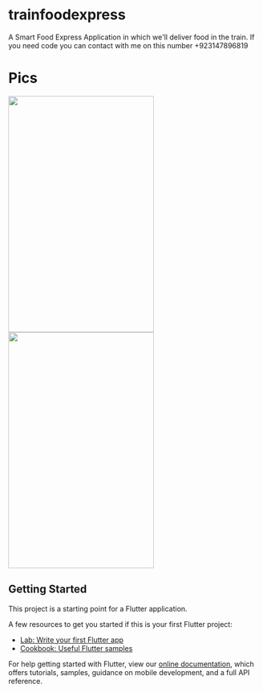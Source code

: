 # trainfoodexpress

A Smart Food Express Application in which we'll deliver food in the train. If you need code you can contact with me on this number +923147896819

# Pics

<img src="https://user-images.githubusercontent.com/73787635/132474618-b078a14f-cf8d-48f8-8925-dd55281b84af.jpeg" height = 470, width = 290/>   <img src="https://user-images.githubusercontent.com/73787635/132475059-2e622b62-1759-4039-bb28-dfd55c4d5b37.jpeg" height = 470, width = 290/>

## Getting Started

This project is a starting point for a Flutter application.

A few resources to get you started if this is your first Flutter project:

- [Lab: Write your first Flutter app](https://flutter.dev/docs/get-started/codelab)
- [Cookbook: Useful Flutter samples](https://flutter.dev/docs/cookbook)

For help getting started with Flutter, view our
[online documentation](https://flutter.dev/docs), which offers tutorials,
samples, guidance on mobile development, and a full API reference.
